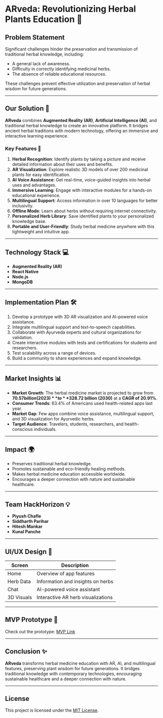 # ARveda: Revolutionizing Herbal Plants Education 🌱

## Problem Statement
Significant challenges hinder the preservation and transmission of traditional herbal knowledge, including:
- A general lack of awareness.
- Difficulty in correctly identifying medicinal herbs.
- The absence of reliable educational resources.

These challenges prevent effective utilization and preservation of herbal wisdom for future generations.

---

## Our Solution 🌟
**ARveda** combines **Augmented Reality (AR)**, **Artificial Intelligence (AI)**, and traditional herbal knowledge to create an innovative platform. It bridges ancient herbal traditions with modern technology, offering an immersive and interactive learning experience.

### Key Features 🚀
1. **Herbal Recognition**: Identify plants by taking a picture and receive detailed information about their uses and benefits.
2. **AR Visualization**: Explore realistic 3D models of over 200 medicinal plants for easy identification.
3. **AI Voice Assistance**: Get real-time, voice-guided insights into herbal uses and advantages.
4. **Immersive Learning**: Engage with interactive modules for a hands-on educational experience.
5. **Multilingual Support**: Access information in over 10 languages for better inclusivity.
6. **Offline Mode**: Learn about herbs without requiring internet connectivity.
7. **Personalized Herb Library**: Save identified plants to your personalized knowledge base.
8. **Portable and User-Friendly**: Study herbal medicine anywhere with this lightweight and intuitive app.

---

## Technology Stack 💻
- **Augmented Reality (AR)**
- **React Native**
- **Node.js**
- **MongoDB**

---

## Implementation Plan 🛠️
1. Develop a prototype with 3D AR visualization and AI-powered voice assistance.
2. Integrate multilingual support and text-to-speech capabilities.
3. Collaborate with Ayurveda experts and cultural organizations for validation.
4. Create interactive modules with tests and certifications for students and researchers.
5. Test scalability across a range of devices.
6. Build a community to share experiences and expand knowledge.

---

## Market Insights 📊
- **Market Growth**: The herbal medicine market is projected to grow from **$70.57 billion (2023)** to **$328.72 billion (2030)** at a **CAGR of 20.91%**.
- **Consumer Trends**: 63.4% of Americans used health-related apps last year.
- **Market Gap**: Few apps combine voice assistance, multilingual support, and 3D visualization for Ayurvedic herbs.
- **Target Audience**: Travelers, students, researchers, and health-conscious individuals.

---

## Impact 🌍
- Preserves traditional herbal knowledge.
- Promotes sustainable and eco-friendly healing methods.
- Makes herbal medicine education accessible worldwide.
- Encourages a deeper connection with nature and sustainable healthcare.

---

## Team HackHorizon 💡
- **Piyush Chafle**
- **Siddharth Parihar**
- **Hitesh Mankar**
- **Kunal Panche**

---

## UI/UX Design 🎨
| Screen        | Description                          |
|---------------|--------------------------------------|
| Home          | Overview of app features            |
| Herb Data     | Information and insights on herbs   |
| Chat          | AI-powered voice assistant          |
| 3D Visuals    | Interactive AR herb visualizations  |

---

## MVP Prototype 🚧
Check out the prototype: [MVP Link](https://drive.google.com/file/d/1ZDX6niNdac3c4udmDtPulVNceE7Ge0el/view)

---

## Conclusion ✨
**ARveda** transforms herbal medicine education with AR, AI, and multilingual features, preserving plant wisdom for future generations. It bridges traditional knowledge with contemporary technologies, encouraging sustainable healthcare and a deeper connection with nature.

---

## License
This project is licensed under the [MIT License](LICENSE).
